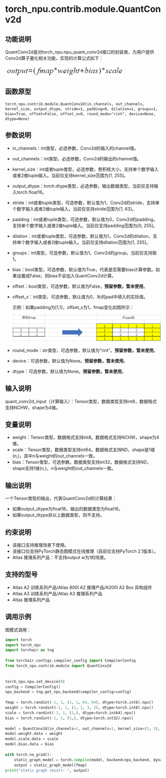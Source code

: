 # torch_npu.contrib.module.QuantConv2d

## 功能说明

QuantConv2d是对torch_npu.npu_quant_conv2d接口的封装类，为用户提供Conv2d算子量化相关功能，实现的计算公式如下：

![](figures/zh-cn_formulaimage_0000001855947305.png)

## 函数原型

```
torch_npu.contrib.module.QuantConv2d(in_channels, out_channels, kernel_size, output_dtype, stride=1, padding=0, dilation=1, groups=1, bias=True, offset=False, offset_x=0, round_mode="rint", device=None, dtype=None)
```

## 参数说明

- in_channels：int类型，必选参数，Conv2d的输入的channel值。
- out_channels：int类型，必选参数，Conv2d的输出的channel值。
- kernel_size：int或者tuple类型，必选参数，卷积核大小，支持单个数字输入或者2维tuple输入。当前仅支持kernel_size范围为[1, 255]。
- output_dtype：torch.dtype类型，必选参数，输出数据类型，当前仅支持输入torch.float16。
- stride：int或者tuple类型，可选参数，默认值为1，Conv2d的stride，支持单个数字输入或者2维tuple输入。当前仅支持stride范围为[1, 63]。
- padding：int或者tuple类型，可选参数，默认值为0，Conv2d的padding，支持单个数字输入或者2维tuple输入。当前仅支持padding范围为[0, 255]。
- dilation：int或者tuple类型，可选参数，默认值为1，Conv2d的dilation，支持单个数字输入或者2维tuple输入。当前仅支持dilation范围为[1, 255]。
- groups：int类型，可选参数，默认值为1，Conv2d的group。当前仅支持取1。
- bias：bool类型，可选参数，默认值为True，代表是否需要bias计算参数。如果设置成False，则bias不会加入QuantConv2d计算。
- offset：bool类型，可选参数，默认值为False，**预留参数，暂未使用**。
- offset_x：int类型，可选参数，默认值为0，补的pad中填入的实际值。

     示例：如果padding为[1,1]，offset_x为1，fmap变化如图所示：

    ![](figures/zh-cn_image_0000001809304238.png)

- round_mode：str类型，可选参数，默认值为"rint"。**预留参数，暂未使用**。
- device：可选参数，默认值为None。**预留参数，暂未使用**。
- dtype：可选参数，默认值为None。**预留参数，暂未使用**。

## 输入说明

quant_conv2d_input（计算输入）：Tensor类型，数据类型支持int8，数据格式支持NCHW，shape为4维。

## 变量说明

- weight：Tensor类型，数据格式支持int8。数据格式支持NCHW，shape为4维。
- scale：Tensor类型，数据类型支持int64。数据格式支持ND，shape是1维(n,)，其中n与weight的out_channels一致。
- bias：Tensor类型，可选参数。数据类型支持int32，数据格式支持ND，shape支持1维(n,)，n与weight的out_channels一致。

## 输出说明

一个Tensor类型的输出，代表QuantConv2d的计算结果：

- 如果output_dtype为float16，输出的数据类型为float16。
- 如果output_dtype非以上数据类型，则不支持。

## 约束说明

- 该接口支持推理场景下使用。
- 该接口仅支持PyTorch静态图模式在线推理（目前仅支持PyTorch 2.1版本）。
- <term>Atlas 推理系列产品</term>：不支持output w为1的场景。

## 支持的型号

- <term>Atlas A2 训练系列产品/Atlas 800I A2 推理产品/A200I A2 Box 异构组件</term> 
- <term>Atlas A3 训练系列产品/Atlas A3 推理系列产品</term> 
- <term>Atlas 推理系列产品</term> 

## 调用示例

图模式调用：

```python
import torch
import torch_npu
import torchair as tng

from torchair.configs.compiler_config import CompilerConfig
from torch_npu.contrib.module import QuantConv2d


torch_npu.npu.set_device(0)
config = CompilerConfig()
npu_backend = tng.get_npu_backend(compiler_config=config)

fmap = torch.randint(-1, 1, (1, 1, 64, 64), dtype=torch.int8).npu()
weight = torch.randint(-1, 1, (1, 1, 3, 3), dtype=torch.int8).npu()
scale = torch.randint(-1, 1, (1,), dtype=torch.int64).npu()
bias = torch.randint(-1, 1, (1,), dtype=torch.int32).npu()

model = QuantConv2d(in_channels=1, out_channels=1, kernel_size=(3, 3), output_dtype=torch.float16).npu()
model.weight.data = weight
model.scale.data = scale
model.bias.data = bias

with torch.no_grad():
    static_graph_model = torch.compile(model, backend=npu_backend, dynamic=False)
    output = static_graph_model(fmap)
print("static graph result: ", output)
```

